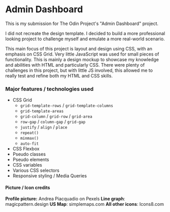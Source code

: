 # Admin Dashboard

This is my submission for The Odin Project's "Admin Dashboard" project. 

I did not recreate the design template. I decided to build a more professional looking project to challenge myself and emulate a more real-world scenario.  

This main focus of this project is layout and design using CSS, with an emphasis on CSS Grid. Very little JavaScript was used for small pieces of functionality. This is mainly a design mockup to showcase my knowledge and abilities with HTML and particularly CSS. There were plenty of challenges in this project, but with little JS involved, this allowed me to really test and refine both my HTML and CSS skills. 

### Major features / technologies used
* CSS Grid
    * `grid-template-rows` / `grid-template-columns`
    * `grid-template-areas`
    * `grid-column` / `grid-row` / `grid-area`
    * `row-gap` / `column-gap` / `grid-gap`
    * `justify` / `align` / `place`
    * `repeat()`
    * `minmax()`
    * `auto-fit`
* CSS Flexbox
* Pseudo classes
* Pseudo elements
* CSS variables
* Various CSS selectors
* Responsive styling / Media Queries

#### Picture / Icon credits
**Profile picture:** Andrea Piacquadio on Pexels
**Line graph**: magicpattern.design
**US Map**: simplemaps.com
**All other icons**: Icons8.com